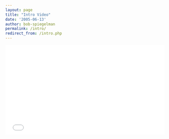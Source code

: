 ```yaml
---
layout: page
title: "Intro Video"
date: '2005-06-13'
author: bob-spiegelman
permalink: /intro/
redirect_from: /intro.php
---
```


<style>.embed-container { position: relative; padding-bottom: 56.25%; height: 0; overflow: hidden; max-width: 100%; } .embed-container iframe, .embed-container object, .embed-container embed { position: absolute; top: 0; left: 0; width: 100%; height: 100%; }</style><div class='embed-container'><iframe src='/videos/introog.mp4' style='border:0'></iframe></div>
